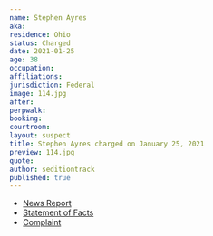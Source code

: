 ```yaml
---
name: Stephen Ayres
aka:
residence: Ohio
status: Charged
date: 2021-01-25
age: 38
occupation:
affiliations:
jurisdiction: Federal
image: 114.jpg
after:
perpwalk:
booking:
courtroom:
layout: suspect
title: Stephen Ayres charged on January 25, 2021
preview: 114.jpg
quote:
author: seditiontrack
published: true
---
```


- [News Report](https://www.wfmj.com/story/43229774/warren-man-arrested-by-fbi-after-involvement-in-us-capitol-riots)
- [Statement of Facts](https://www.justice.gov/opa/page/file/1360721/download)
- [Complaint](https://www.justice.gov/opa/page/file/1360951/download)